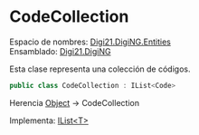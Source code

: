 # CodeCollection

Espacio de nombres: [Digi21.DigiNG.Entities](./)  
Ensamblado: [Digi21.DigiNG](../)

Esta clase representa una colección de códigos.

```csharp
public class CodeCollection : IList<Code>
```

Herencia [Object](https://docs.microsoft.com/en-us/dotnet/api/system.object?view=net-5.0) → CodeCollection

Implementa: [IList&lt;T&gt;](https://docs.microsoft.com/en-us/dotnet/api/system.collections.generic.ilist-1?view=net-5.0)

## 

